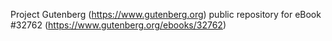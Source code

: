 Project Gutenberg (https://www.gutenberg.org) public repository for eBook #32762 (https://www.gutenberg.org/ebooks/32762)
